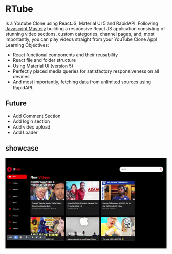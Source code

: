 # RTube
Is a Youtube Clone using ReactJS, Material UI 5 and RapidAPI. Following [Javascript Mastery](https://youtu.be/FHTbsZEJspU) building a responsive React JS application consisting of stunning video sections, custom categories, channel pages, and, most importantly, you can play videos straight from your YouTube Clone App!
Learning Objectives:
- React functional components and their reusability
- React file and folder structure
- Using Material UI (version 5)
- Perfectly placed media queries for satisfactory responsiveness on all devices
- And most importantly, fetching data from unlimited sources using RapidAPI.

## Future
- Add Comment Section
- Add login section 
- Add video upload
- Add Loader

## showcase
![showcase](https://github.com/MAshrafM/Rtube/blob/main/showcase.gif)